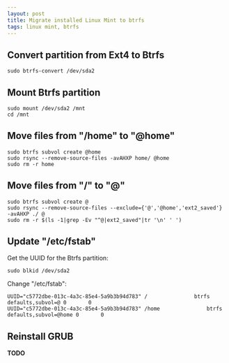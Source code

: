 ```yaml
---
layout: post
title: Migrate installed Linux Mint to btrfs
tags: linux mint, btrfs
---
```


## Convert partition from Ext4 to Btrfs

```
sudo btrfs-convert /dev/sda2
```

## Mount Btrfs partition

```
sudo mount /dev/sda2 /mnt
cd /mnt
```

## Move files from "/home" to "@home"

```
sudo btrfs subvol create @home
sudo rsync --remove-source-files -avAHXP home/ @home
sudo rm -r home
```

## Move files from "/" to "@"

```
sudo btrfs subvol create @
sudo rsync --remove-source-files --exclude={'@','@home','ext2_saved'} -avAHXP ./ @
sudo rm -r $(ls -1|grep -Ev "^@|ext2_saved"|tr '\n' ' ')
```

## Update "/etc/fstab"

Get the UUID for the Btrfs partition:

```
sudo blkid /dev/sda2
```

Change "/etc/fstab":

```
UUID="c5772dbe-013c-4a3c-85e4-5a9b3b94d783" /               btrfs    defaults,subvol=@ 0       0
UUID="c5772dbe-013c-4a3c-85e4-5a9b3b94d783" /home               btrfs    defaults,subvol=@home 0       0
```

## Reinstall GRUB

**TODO**
